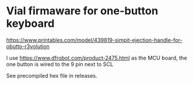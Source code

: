 # Vial firmaware for one-button keyboard

https://www.printables.com/model/439819-simpit-ejection-handle-for-obutto-r3volution

I use https://www.dfrobot.com/product-2475.html as the MCU board, the one button is wired to the 9 pin next to SCL

See precompiled hex file in releases.

